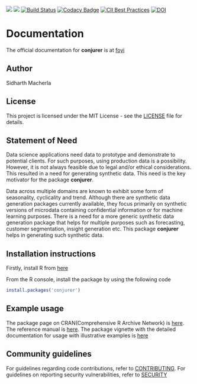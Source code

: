 [![](https://www.r-pkg.org/badges/version/conjurer)](https://cran.r-project.org/package=conjurer)
[![](https://cranlogs.r-pkg.org/badges/grand-total/conjurer)](https://cran.r-project.org/package=conjurer)
[![Build Status](https://travis-ci.org/SidharthMacherla/conjurer.svg?branch=master)](https://travis-ci.org/SidharthMacherla/conjurer)
[![Codacy Badge](https://api.codacy.com/project/badge/Grade/52cb239790ab41d2806108140ce36639)](https://app.codacy.com/manual/msidharthrasik/conjurer?utm_source=github.com&utm_medium=referral&utm_content=SidharthMacherla/conjurer&utm_campaign=Badge_Grade_Dashboard)
[![CII Best Practices](https://bestpractices.coreinfrastructure.org/projects/3687/badge)](https://bestpractices.coreinfrastructure.org/projects/3687)
[![DOI](https://zenodo.org/badge/228922834.svg)](https://zenodo.org/badge/latestdoi/228922834)

# Documentation
The official documentation for **conjurer** is at [foyi](https://www.foyi.co.nz/posts/documentation/documentationconjurer/)

## Author
Sidharth Macherla
## License
This project is licensed under the MIT License - see the
[LICENSE](https://github.com/SidharthMacherla/conjurer/blob/master/LICENSE) file for details.
## Statement of Need
Data science applications need data to prototype and demonstrate to potential clients. For such purposes, using production data is a possibility. However, it is not always feasible due to legal and/or ethical considerations. This resulted in a need for generating synthetic data. This need is the key motivator for the package **conjurer**.

Data across multiple domains are known to exhibit some form of seasonality, cyclicality and trend. Although there are synthetic data generation packages currently available, they focus primarily on synthetic versions of microdata containing confidential information or for machine learning purposes. There is a need for a more generic synthetic data generation package that helps for multiple purposes such as forecasting, customer segmentation, insight generation etc. This package **conjurer** helps in generating such synthetic data.

## Installation instructions
Firstly, install R from [here](https://cloud.r-project.org/)

From the R console, install the package by using the following code
``` R
install.packages('conjurer')
```

## Example usage
The package page on CRAN(Comprehensive R Archive Network) is [here](https://cran.r-project.org/web/packages/conjurer/index.html). The reference manual is [here](https://cran.r-project.org/web/packages/conjurer/conjurer.pdf). The package vignette with the detailed documentation for usage with illustrative examples is [here](https://cran.r-project.org/web/packages/conjurer/vignettes/introduction_to_conjurer.html)

## Community guidelines
For guidelines regarding code contributions, refer to [CONTRIBUTING](https://github.com/SidharthMacherla/conjurer/blob/master/CONTRIBUTING.md). For guidelines on reporting security vulnerabilities, refer to [SECURITY](https://github.com/SidharthMacherla/conjurer/blob/master/SECURITY.md)
